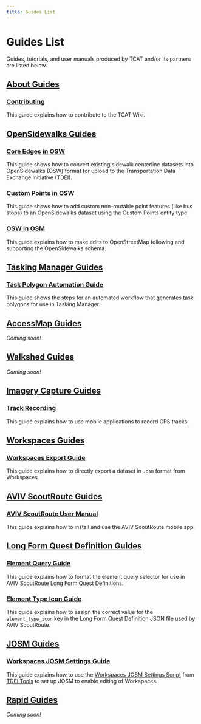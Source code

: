 ```yaml
---
title: Guides List
---
```


# Guides List

Guides, tutorials, and user manuals produced by TCAT and/or its partners are listed below.

## [About Guides](../about/guides/index.md)


### [Contributing](../about/guides/CONTRIBUTING.md)

This guide explains how to contribute to the TCAT Wiki.

## [OpenSidewalks Guides](../opensidewalks/guides/index.md)


### [Core Edges in OSW](../opensidewalks/guides/core-edges-in-osw.md)

This guide shows how to convert existing sidewalk centerline datasets into OpenSidewalks (OSW) format for upload to the Transportation Data Exchange Initiative (TDEI).

### [Custom Points in OSW](../opensidewalks/guides/custom-points-in-osw.md)

This guide shows how to add custom non-routable point features (like bus stops) to an OpenSidewalks dataset using the Custom Points entity type.

### [OSW in OSM](../opensidewalks/guides/osw-in-osm.md)

This guide explains how to make edits to OpenStreetMap following and supporting the OpenSidewalks schema.

## [Tasking Manager Guides](../opensidewalks/tasking-manager/guides/index.md)


### [Task Polygon Automation Guide](../opensidewalks/tasking-manager/guides/task-polygon-automation.md)

This guide shows the steps for an automated workflow that generates task polygons for use in Tasking Manager.

## [AccessMap Guides](../tdei/consumers/accessmap/guides/index.md)


_Coming soon!_

## [Walkshed Guides](../tdei/consumers/walkshed/guides/index.md)


_Coming soon!_

## [Imagery Capture Guides](../tdei/producers/imagery-capture/guides/index.md)


### [Track Recording](../tdei/producers/imagery-capture/guides/track-recording.md)

This guide explains how to use mobile applications to record GPS tracks.

## [Workspaces Guides](../tdei/producers/workspaces/guides/index.md)


### [Workspaces Export Guide](../tdei/producers/workspaces/guides/workspaces-export.md)

This guide explains how to directly export a dataset in `.osm` format from Workspaces.

## [AVIV ScoutRoute Guides](../tdei/producers/workspaces/aviv-scoutroute/guides/index.md)


### [AVIV ScoutRoute User Manual](../tdei/producers/workspaces/aviv-scoutroute/guides/user-manual.md)

This guide explains how to install and use the AVIV ScoutRoute mobile app.

## [Long Form Quest Definition Guides](../tdei/producers/workspaces/aviv-scoutroute/long-form/guides/index.md)


### [Element Query Guide](../tdei/producers/workspaces/aviv-scoutroute/long-form/guides/element-query.md)

This guide explains how to format the element query selector for use in AVIV ScoutRoute Long Form Quest Definitions.

### [Element Type Icon Guide](../tdei/producers/workspaces/aviv-scoutroute/long-form/guides/element-type-icon.md)

This guide explains how to assign the correct value for the `element_type_icon` key in the Long Form Quest Definition JSON file used by AVIV ScoutRoute.

## [JOSM Guides](../tdei/producers/workspaces/josm/guides/index.md)


### [Workspaces JOSM Settings Guide](../tdei/producers/workspaces/josm/guides/workspaces-josm.md)

This guide explains how to use the [Workspaces JOSM Settings Script](https://github.com/TaskarCenterAtUW/tdei-tools/blob/main/utilities/workspaces-josm.ps1) from [TDEI Tools](https://github.com/TaskarCenterAtUW/tdei-tools/) to set up JOSM to enable editing of Workspaces.

## [Rapid Guides](../tdei/producers/workspaces/rapid/guides/index.md)


_Coming soon!_

